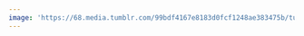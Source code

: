 ```yaml
---
image: 'https://68.media.tumblr.com/99bdf4167e8183d0fcf1248ae383475b/tumblr_n9zwql5Bzy1tbdx3so1_r1_1280.jpg'
---
```


